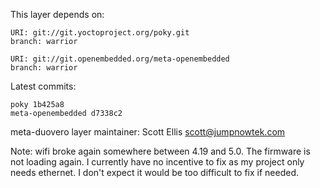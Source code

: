 This layer depends on:

    URI: git://git.yoctoproject.org/poky.git
    branch: warrior 

    URI: git://git.openembedded.org/meta-openembedded
    branch: warrior 

Latest commits:

    poky 1b425a8
    meta-openembedded d7338c2

meta-duovero layer maintainer: Scott Ellis <scott@jumpnowtek.com>


Note: wifi broke again somewhere between 4.19 and 5.0.
      The firmware is not loading again. I currently have
      no incentive to fix as my project only needs ethernet.
      I don't expect it would be too difficult to fix if
      needed.

